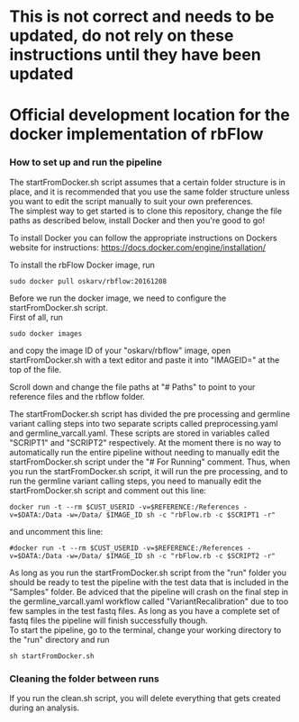# This is not correct and needs to be updated, do not rely on these instructions until they have been updated
# Official development location for the docker implementation of rbFlow

### How to set up and run the pipeline  
The startFromDocker.sh script assumes that a certain folder structure is in place, and it is recommended that you use the same folder structure unless you want to edit the script manually to suit your own preferences.  
The simplest way to get started is to clone this repository, change the file paths as described below, install Docker and then you're good to go!  

To install Docker you can follow the appropriate instructions on Dockers website for instructions: https://docs.docker.com/engine/installation/

To install the rbFlow Docker image, run 
```
sudo docker pull oskarv/rbflow:20161208
```

Before we run the docker image, we need to configure the startFromDocker.sh script.  
First of all, run 
```
sudo docker images
```
and copy the image ID of your "oskarv/rbflow" image, open startFromDocker.sh with a text editor and paste it into "IMAGEID=" at the top of the file.  

Scroll down and change the file paths at "# Paths" to point to your reference files and the rbflow folder.

The startFromDocker.sh script has divided the pre processing and germline variant calling steps into two separate scripts called preprocessing.yaml and germline_varcall.yaml. These scripts are stored in variables called "SCRIPT1" and "SCRIPT2" respectively. At the moment there is no way to automatically run the entire pipeline without needing to manually edit the startFromDocker.sh script under the "# For Running" comment. Thus, when you run the startFromDocker.sh script, it will run the pre processing, and to run the germline variant calling steps, you need to manually edit the startFromDocker.sh script and comment out this line: 
```
docker run -t --rm $CUST_USERID -v=$REFERENCE:/References -v=$DATA:/Data -w=/Data/ $IMAGE_ID sh -c "rbFlow.rb -c $SCRIPT1 -r"
```
and uncomment this line:
``` 
#docker run -t --rm $CUST_USERID -v=$REFERENCE:/References -v=$DATA:/Data -w=/Data/ $IMAGE_ID sh -c "rbFlow.rb -c $SCRIPT2 -r" 
```

As long as you run the startFromDocker.sh script from the "run" folder you should be ready to test the pipeline with the test data that is included in the "Samples" folder. Be adviced that the pipeline will crash on the final step in the germline_varcall.yaml workflow called "VariantRecalibration" due to too few samples in the test fastq files. As long as you have a complete set of fastq files the pipeline will finish successfully though.  
To start the pipeline, go to the terminal, change your working directory to the "run" directory and run 
```
sh startFromDocker.sh
```

### Cleaning the folder between runs  
If you run the clean.sh script, you will delete everything that gets created during an analysis.  


